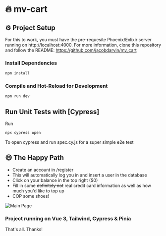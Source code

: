 # 🔥 mv-cart


## ⚙️ Project Setup

For this to work, you must have the pre-requesite Phoenix/Exlixir server running on http://localhost:4000. 
For more information, clone this repository and follow the README: https://github.com/jacobdarvin/mv_cart

### Install Dependencies

```sh
npm install
```

### Compile and Hot-Reload for Development

```sh
npm run dev
```

## Run Unit Tests with [Cypress]

Run

```sh
npx cypress open
```
To open cypress and run spec.cy.js for a super simple e2e test

## 😄 The Happy Path

- Create an account in /register
- This will automatically log you in and insert a user in the database
- Click on your balance in the top right ($0)
- Fill in some ~~definitely not~~ real credit card information as well as how much you'd like to top up
- COP some shoes!

![Main Page](https://i.imgur.com/yazQ1L1.png)

### Project running on Vue 3, Tailwind, Cypress & Pinia
That's all. Thanks!
